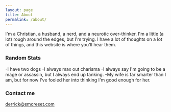 ```yaml
---
layout: page
title: About
permalink: /about/
---
```


I'm a Christian, a husband, a nerd, and a neurotic over-thinker.  I'm a little (a lot) rough around the edges, but I'm trying.  I have a lot of thoughts on a lot of things, and this website is where you'll hear them.

### Random Stats
  -I have two dogs
  -I always max out charisma
  -I always say I'm going to be a mage or assassin, but I always end up tanking.
  -My wife is far smarter than I am, but for now I've fooled her into thinking I'm good enough for her.



### Contact me

[derrick@smcreset.com](mailto:derrick@smcreset.com)
